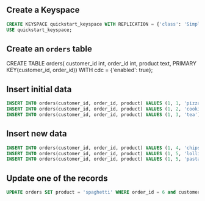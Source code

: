 ## Create a Keyspace

```sql 
CREATE KEYSPACE quickstart_keyspace WITH REPLICATION = {'class': 'SimpleStrategy', 'replication_factor': 1};
USE quickstart_keyspace;
```

## Create an `orders` table
CREATE TABLE orders(
   customer_id int,
   order_id int,
   product text,
   PRIMARY KEY(customer_id, order_id)) WITH cdc = {'enabled': true};
   
## Insert initial data

```sql
INSERT INTO orders(customer_id, order_id, product) VALUES (1, 1, 'pizza');
INSERT INTO orders(customer_id, order_id, product) VALUES (1, 2, 'cookies');
INSERT INTO orders(customer_id, order_id, product) VALUES (1, 3, 'tea');
```

## Insert new data

```sql
INSERT INTO orders(customer_id, order_id, product) VALUES (1, 4, 'chips');
INSERT INTO orders(customer_id, order_id, product) VALUES (1, 5, 'lollies');
INSERT INTO orders(customer_id, order_id, product) VALUES (1, 5, 'pasta');
```

## Update one of the records

```sql
UPDATE orders SET product = 'spaghetti' WHERE order_id = 6 and customer_id = 1;
```
